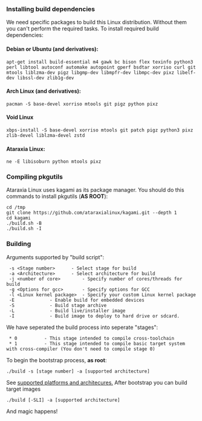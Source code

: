 ### Installing build dependencies
We need specific packages to build this Linux distribution. Without them you can't perform the required tasks. To install required build dependencies:
#### Debian or Ubuntu (and derivatives):
```
apt-get install build-essential m4 gawk bc bison flex texinfo python3 perl libtool autoconf automake autopoint gperf bsdtar xorriso curl git mtools liblzma-dev pigz libgmp-dev libmpfr-dev libmpc-dev pixz libelf-dev libssl-dev zlib1g-dev
```
#### Arch Linux (and derivatives):
```
pacman -S base-devel xorriso mtools git pigz python pixz
```
#### Void Linux
```
xbps-install -S base-devel xorriso mtools git patch pigz python3 pixz zlib-devel liblzma-devel zstd
```
#### Ataraxia Linux:
```
ne -E libisoburn python mtools pixz
```

### Compiling pkgutils
Ataraxia Linux uses kagami as its package manager. You should do this commands to install pkgutils (**AS ROOT**):
```
cd /tmp
git clone https://github.com/ataraxialinux/kagami.git --depth 1
cd kagami
./build.sh -B
./build.sh -I
```

### Building
Arguments supported by "build script":
```
 -s <Stage number>		- Select stage for build
 -a <Architecture>		- Select architecture for build
 -j <number of core>		- Specify number of cores/threads for build
 -g <Options for gcc>		- Specify options for GCC
 -l <Linux kernel package>	- Specify your custom Linux kernel package
 -E				- Enable build for embedded devices
 -S				- Build stage archive
 -L				- Build live/installer image
 -I				- Build image to deploy to hard drive or sdcard.
```
We have seperated the build process into seperate "stages":
```
 * 0          - This stage intended to compile cross-toolchain
 * 1          - This stage intended to compile basic target system with cross-compiler (You don't need to compile stage 0)

```
To begin the bootstrap process, **as root**:
```
./build -s [stage number] -a [supported architecture]
```
See [supported platforms and architecures.](platforms.md)
After bootstrap you can build target images
```
./build [-SLI] -a [supported architecture]
```
And magic happens!
